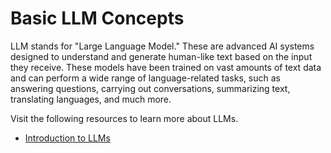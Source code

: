 # Basic LLM Concepts

LLM stands for "Large Language Model." These are advanced AI systems designed to understand and generate human-like text based on the input they receive. These models have been trained on vast amounts of text data and can perform a wide range of language-related tasks, such as answering questions, carrying out conversations, summarizing text, translating languages, and much more.

Visit the following resources to learn more about LLMs.

- [Introduction to LLMs](https://stemdo-roadmap.io/guides/introduction-to-llms)
